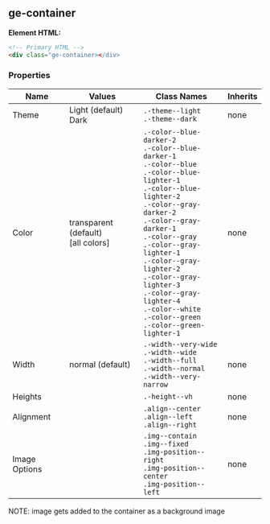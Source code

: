 ## ge-container
**Element HTML:**
```html
<!-- Primary HTML -->
<div class="ge-container></div>
```
### Properties
| Name | Values | Class Names | Inherits |
| ---- | ------ | ----------- | -------- |
| Theme | Light (default) <br/>Dark | `.-theme--light`<br />`.-theme--dark`<br /> | none |
| Color | transparent (default) <br/> [all colors] | `.-color--blue-darker-2`<br/>`.-color--blue-darker-1`<br/> `.-color--blue`<br/> `.-color--blue-lighter-1`<br/>`.-color--blue-lighter-2`<br/>`.-color--gray-darker-2`<br/>`.-color--gray-darker-1`<br/>`.-color--gray`<br/>`.-color--gray-lighter-1`<br/>`.-color--gray-lighter-2`<br/>`.-color--gray-lighter-3`<br/>`.-color--gray-lighter-4`<br/>`.-color--white`<br/>`.-color--green`<br/>`.-color--green-lighter-1` | none |
| Width | normal (default) | `.-width--very-wide` <br/> `.-width--wide` <br/> `.-width--full` <br/> `.-width--normal`<br/> `.-width--very-narrow`| none |
| Heights |  | `.-height--vh` | none |
| Alignment | | `.align--center` <br/> `.align--left` <br/> `.align--right` | none |
| Image Options |  | `.img--contain` <br/> `.img--fixed` <br/> `.img-position--right` <br/> `.img-position--center` <br/> `.img-position--left` | none |

NOTE: image gets added to the container as a background image